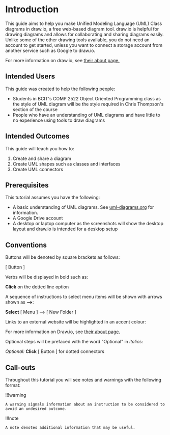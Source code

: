 # Introduction

This guide aims to help you make Unified Modeling Language (UML) Class diagrams in draw.io, a free web-based diagram tool. draw.io is helpful for drawing diagrams and allows for collaborating and sharing diagrams easily. Unlike some of the other drawing tools available, you do not need an account to get started, unless you want to connect a storage account from another service such as Google to draw.io.

For more information on draw.io, see [their about page.](https://www.drawio.com/about)

## Intended Users

This guide was created to help the following people:

-   Students in BCIT's COMP 2522 Object Oriented Programming class as the style of UML diagram will be the style required in Chris Thompson's section of the course
-   People who have an understanding of UML diagrams and have little to no experience using tools to draw diagrams

## Intended Outcomes

This guide will teach you how to:

1. Create and share a diagram
2. Create UML shapes such as classes and interfaces
3. Create UML connectors

## Prerequisites

This tutorial assumes you have the following:

-   A basic understanding of UML diagrams. See [uml-diagrams.org](https://www.uml-diagrams.org/) for information.
-   A Google Drive account
-   A desktop or laptop computer as the screenshots will show the desktop layout and draw.io is intended for a desktop setup

## Conventions

Buttons will be denoted by square brackets as follows:

<span class="example">[ Button ]</span>
<br>

Verbs will be displayed in bold such as:

<span class="example">**Click** on the dotted line option</span>
<br>

A sequence of instructions to select menu items will be shown with arrows shown as **-->**:

<span class="example"> **Select** [ Menu ] --> [ New Folder ]</span>
<br>

Links to an external website will be highlighted in an accent colour:

<span class="example"> For more information on Draw.io, see [ their about page. ](https://www.drawio.com/about)</span>
<br>

Optional steps will be prefaced with the word "Optional" in _italics_:

<span class="example">_Optional:_ **Click** [ Button ] for dotted connectors</span>
<br>

## Call-outs

Throughout this tutorial you will see notes and warnings with the following format:

!!!warning

    A warning signals information about an instruction to be considered to avoid an undesired outcome.

!!!note

    A note denotes additional information that may be useful.
